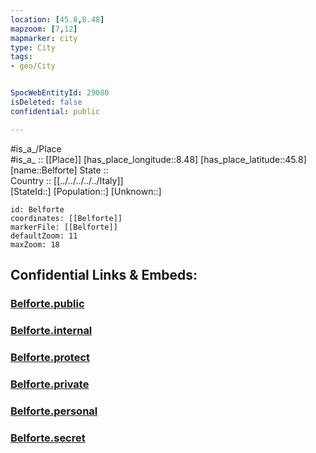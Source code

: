 ```yaml
---
location: [45.8,8.48] 
mapzoom: [7,12] 
mapmarker: city 
type: City
tags:
- geo/City


SpocWebEntityId: 29080
isDeleted: false
confidential: public

---
```

#is_a_/Place  
#is_a_ :: [[Place]] 
[has_place_longitude::8.48] 
[has_place_latitude::45.8] 
[name::Belforte] 
State ::  
Country :: [[../../../../../Italy]]  
[StateId::] 
[Population::] 
[Unknown::] 


```leaflet
id: Belforte
coordinates: [[Belforte]] 
markerFile: [[Belforte]] 
defaultZoom: 11 
maxZoom: 18
```


## Confidential Links & Embeds: 

### [Belforte.public](/_public/\Earth\Continent\Europe\Europe~South\Italy\regions~Italy\Piedmont\Novara.Province\CityBelforte.public.md) 

### [Belforte.internal](/_internal/\Earth\Continent\Europe\Europe~South\Italy\regions~Italy\Piedmont\Novara.Province\CityBelforte.internal.md) 

### [Belforte.protect](/_protect/\Earth\Continent\Europe\Europe~South\Italy\regions~Italy\Piedmont\Novara.Province\CityBelforte.protect.md) 

### [Belforte.private](/_private/\Earth\Continent\Europe\Europe~South\Italy\regions~Italy\Piedmont\Novara.Province\CityBelforte.private.md) 

### [Belforte.personal](/_personal/\Earth\Continent\Europe\Europe~South\Italy\regions~Italy\Piedmont\Novara.Province\CityBelforte.personal.md) 

### [Belforte.secret](/_secret/\Earth\Continent\Europe\Europe~South\Italy\regions~Italy\Piedmont\Novara.Province\CityBelforte.secret.md)

